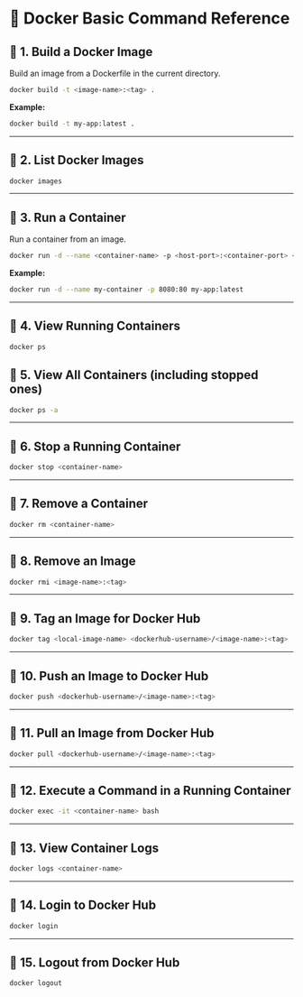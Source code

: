 # 🐳 Docker Basic Command Reference

## 🔹 1. Build a Docker Image
Build an image from a Dockerfile in the current directory.
```bash
docker build -t <image-name>:<tag> .
```
**Example:**
```bash
docker build -t my-app:latest .
```

---

## 🔹 2. List Docker Images
```bash
docker images
```

---

## 🔹 3. Run a Container
Run a container from an image.
```bash
docker run -d --name <container-name> -p <host-port>:<container-port> <image-name>:<tag>
```
**Example:**
```bash
docker run -d --name my-container -p 8080:80 my-app:latest
```

---

## 🔹 4. View Running Containers
```bash
docker ps
```

## 🔹 5. View All Containers (including stopped ones)
```bash
docker ps -a
```

---

## 🔹 6. Stop a Running Container
```bash
docker stop <container-name>
```

---

## 🔹 7. Remove a Container
```bash
docker rm <container-name>
```

---

## 🔹 8. Remove an Image
```bash
docker rmi <image-name>:<tag>
```

---

## 🔹 9. Tag an Image for Docker Hub
```bash
docker tag <local-image-name> <dockerhub-username>/<image-name>:<tag>
```

---

## 🔹 10. Push an Image to Docker Hub
```bash
docker push <dockerhub-username>/<image-name>:<tag>
```

---

## 🔹 11. Pull an Image from Docker Hub
```bash
docker pull <dockerhub-username>/<image-name>:<tag>
```

---

## 🔹 12. Execute a Command in a Running Container
```bash
docker exec -it <container-name> bash
```

---

## 🔹 13. View Container Logs
```bash
docker logs <container-name>
```

---

## 🔹 14. Login to Docker Hub
```bash
docker login
```

---

## 🔹 15. Logout from Docker Hub
```bash
docker logout
```
